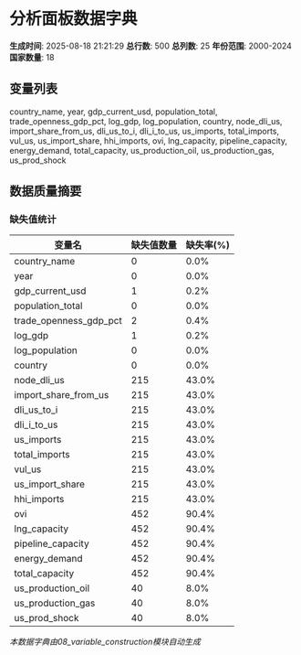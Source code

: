 # 分析面板数据字典

**生成时间**: 2025-08-18 21:21:29
**总行数**: 500
**总列数**: 25
**年份范围**: 2000-2024
**国家数量**: 18

## 变量列表
country_name, year, gdp_current_usd, population_total, trade_openness_gdp_pct, log_gdp, log_population, country, node_dli_us, import_share_from_us, dli_us_to_i, dli_i_to_us, us_imports, total_imports, vul_us, us_import_share, hhi_imports, ovi, lng_capacity, pipeline_capacity, energy_demand, total_capacity, us_production_oil, us_production_gas, us_prod_shock

## 数据质量摘要

### 缺失值统计

| 变量名 | 缺失值数量 | 缺失率(%) |
|--------|------------|----------|
| country_name | 0 | 0.0% |
| year | 0 | 0.0% |
| gdp_current_usd | 1 | 0.2% |
| population_total | 0 | 0.0% |
| trade_openness_gdp_pct | 2 | 0.4% |
| log_gdp | 1 | 0.2% |
| log_population | 0 | 0.0% |
| country | 0 | 0.0% |
| node_dli_us | 215 | 43.0% |
| import_share_from_us | 215 | 43.0% |
| dli_us_to_i | 215 | 43.0% |
| dli_i_to_us | 215 | 43.0% |
| us_imports | 215 | 43.0% |
| total_imports | 215 | 43.0% |
| vul_us | 215 | 43.0% |
| us_import_share | 215 | 43.0% |
| hhi_imports | 215 | 43.0% |
| ovi | 452 | 90.4% |
| lng_capacity | 452 | 90.4% |
| pipeline_capacity | 452 | 90.4% |
| energy_demand | 452 | 90.4% |
| total_capacity | 452 | 90.4% |
| us_production_oil | 40 | 8.0% |
| us_production_gas | 40 | 8.0% |
| us_prod_shock | 40 | 8.0% |

*本数据字典由08_variable_construction模块自动生成*
